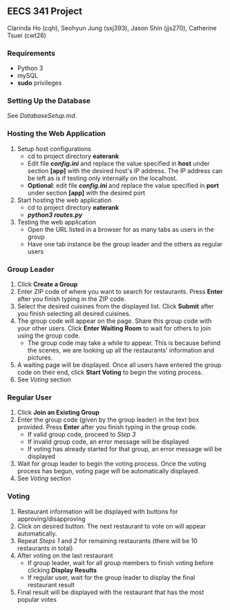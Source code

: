 ## EECS 341 Project
Clarinda Ho (cqh), Seohyun Jung (sxj393), Jason Shin (jjs270), Catherine Tsuei (cwt26)

### Requirements
- Python 3
- mySQL
- **sudo** privileges

### Setting Up the Database
See *DatabaseSetup.md*.

### Hosting the Web Application
1. Setup host configurations
	- cd to project directory **eaterank**
	- Edit file ***config.ini*** and replace the value specified in **host** under section **[app]** with the desired host's IP address. The IP address can be left as is if testing only internally on the localhost.
	- **Optional**: edit file ***config.ini*** and replace the value specified in **port** under section **[app]** with the desired port
2. Start hosting the web application
	- cd to project directory **eaterank**
	- ***python3 routes.py***
3. Testing the web application
	- Open the URL listed in a browser for as many tabs as users in the group
	- Have one tab instance be the group leader and the others as regular users

### Group Leader
1. Click **Create a Group**
2. Enter ZIP code of where you want to search for restaurants. Press **Enter** after you finish typing in the ZIP code.
3. Select the desired cuisines from the displayed list. Click **Submit** after you finish selecting all desired cuisines.
4. The group code will appear on the page. Share this group code with your other users. Click **Enter Waiting Room** to wait for others to join using the group code.
	- The group code may take a while to appear. This is because behind the scenes, we are looking up all the restaurants' information and pictures.
5. A waiting page will be displayed. Once all users have entered the group code on their end, click **Start Voting** to begin the voting process.
5. See *Voting* section

### Regular User
1. Click **Join an Existing Group**
2. Enter the group code (given by the group leader) in the text box provided. Press **Enter** after you finish typing in the group code.
	- If valid group code, proceed to *Step 3*
	- If invalid group code, an error message will be displayed
	- If voting has already started for that group, an error message will be displayed
3. Wait for group leader to begin the voting process. Once the voting process has begun, voting page will be automatically displayed.
4. See *Voting* section

### Voting
1. Restaurant information will be displayed with buttons for approving/disapproving
2. Click on desired button. The next restaurant to vote on will appear automatically.
3. Repeat *Steps 1* and *2* for remaining restaurants (there will be 10 restaurants in total)
4. After voting on the last restaurant
	- If group leader, wait for all group members to finish voting before clicking **Display Results**
	- If regular user, wait for the group leader to display the final restaurant result
5. Final result will be displayed with the restaurant that has the most popular votes